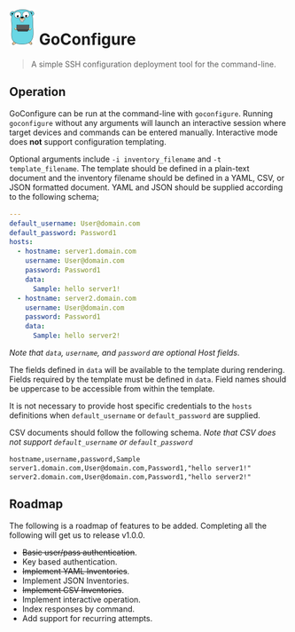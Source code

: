 # <img src="favicon.png" height="64"/> GoConfigure

> A simple SSH configuration deployment tool for the command-line.

## Operation

GoConfigure can be run at the command-line with `goconfigure`. Running `goconfigure` without
any arguments will launch an interactive session where target devices and commands can be
entered manually. Interactive mode does **not** support configuration templating.

Optional arguments include `-i inventory_filename` and `-t template_filename`. The template
should be defined in a plain-text document and the inventory filename should be defined in a
YAML, CSV, or JSON formatted document. YAML and JSON should be supplied  according to the
following schema;

```yaml
---
default_username: User@domain.com
default_password: Password1
hosts:
  - hostname: server1.domain.com
    username: User@domain.com
    password: Password1
    data:
      Sample: hello server1!
  - hostname: server2.domain.com
    username: User@domain.com
    password: Password1
    data:
      Sample: hello server2!
```

*Note that `data`, `username`, and `password` are optional Host fields*.

The fields defined in `data` will be available to the
template during rendering. Fields required by the template must be defined in `data`. Field names
should be uppercase to be accessible from within the template.

It is not necessary to provide host specific credentials to the `hosts` definitions when
`default_username` or `default_password` are supplied.

CSV documents should follow the following schema. *Note that CSV does not support
`default_username` or `default_password`*

```csv
hostname,username,password,Sample
server1.domain.com,User@domain.com,Password1,"hello server1!"
server2.domain.com,User@domain.com,Password1,"hello server2!"
```

## Roadmap

The following is a roadmap of features to be added. Completing all the following will
get us to release v1.0.0.

- ~~Basic user/pass authentication~~.
- Key based authentication.
- ~~Implement YAML Inventories~~.
- Implement JSON Inventories.
- ~~Implement CSV Inventories~~.
- Implement interactive operation.
- Index responses by command.
- Add support for recurring attempts.